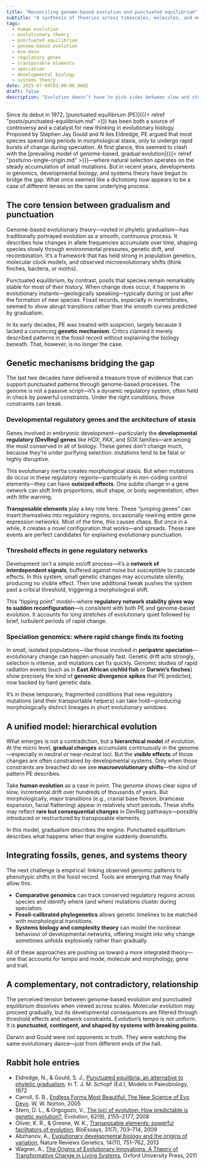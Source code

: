 ```yaml
---
title: "Reconciling genome-based evolution and punctuated equilibrium"
subtitle: "A synthesis of theories across timescales, molecules, and morphology"
tags:
  - human evolution
  - evolutionary theory
  - punctuated equilibrium
  - genome-based evolution
  - evo-devo
  - regulatory genes
  - transposable elements
  - speciation
  - developmental biology
  - systems theory
date: 2025-07-09T03:00:00.000Z
draft: false
description: "Evolution doesn’t have to pick sides between slow and steady or fast and furious. Gradual genetic changes and sudden evolutionary appear to actually work together. With help from gene networks, developmental quirks, and some rowdy jumping genes, it all adds up to a more complete picture of how species (including us) really change over time."
---
```


Since its debut in 1972, [punctuated equilibrium (PE)]({{< relref "posts/punctuated-equilibrium.md" >}}) has been both 
a source of controversy and a catalyst for new thinking in evolutionary biology. Proposed by Stephen Jay Gould and N
iles Eldredge, PE argued that most species spend long periods in morphological stasis, only to undergo rapid bursts 
of change during speciation. At first glance, this seemed to clash with the 
[prevailing model of genome-based, gradual evolution]({{< relref "posts/no-single-origin.md" >}})—where natural 
selection operates on the steady accumulation of small mutations. But in recent years, developments in genomics, 
developmental biology, and systems theory have begun to bridge the gap. What once seemed like a dichotomy now appears 
to be a case of different lenses on the same underlying process.

## The core tension between gradualism and punctuation

Genome-based evolutionary theory—rooted in phyletic gradualism—has traditionally portrayed evolution as a smooth, continuous process. It describes how changes in allele frequencies accumulate over time, shaping species slowly through environmental pressures, genetic drift, and recombination. It’s a framework that has held strong in population genetics, molecular clock models, and observed microevolutionary shifts (think finches, bacteria, or moths).

Punctuated equilibrium, by contrast, posits that species remain remarkably stable for most of their history. When change does occur, it happens in evolutionary instants—geologically speaking—typically during or just after the formation of new species. Fossil records, especially in invertebrates, seemed to show abrupt transitions rather than the smooth curves predicted by gradualism.

In its early decades, PE was treated with suspicion, largely because it lacked a convincing **genetic mechanism**. Critics claimed it merely described patterns in the fossil record without explaining the biology beneath. That, however, is no longer the case.

## Genetic mechanisms bridging the gap

The last two decades have delivered a treasure trove of evidence that can support punctuated patterns through genome-based processes. The genome is not a passive script—it’s a dynamic regulatory system, often held in check by powerful constraints. Under the right conditions, those constraints can break.

### Developmental regulatory genes and the architecture of stasis

Genes involved in embryonic development—particularly the **developmental regulatory (DevReg) genes** like *HOX*, *PAX*, and *SOX* families—are among the most conserved in all of biology. These genes don’t change much, because they’re under purifying selection: mutations tend to be fatal or highly disruptive.

This evolutionary inertia creates morphological stasis. But when mutations do occur in these regulatory regions—particularly in non-coding control elements—they can have **outsized effects**. One subtle change in a gene network can shift limb proportions, skull shape, or body segmentation, often with little warning.

**Transposable elements** play a key role here. These “jumping genes” can insert themselves into regulatory regions, occasionally rewiring entire gene expression networks. Most of the time, this causes chaos. But once in a while, it creates a novel configuration that works—and spreads. These rare events are perfect candidates for explaining evolutionary punctuation.

### Threshold effects in gene regulatory networks

Development isn’t a simple on/off process—it’s a **network of interdependent signals**, buffered against noise but susceptible to cascade effects. In this system, small genetic changes may accumulate silently, producing no visible effect. Then one additional tweak pushes the system past a critical threshold, triggering a morphological shift.

This “tipping point” model—where **regulatory network stability gives way to sudden reconfiguration**—is consistent with both PE and genome-based evolution. It accounts for long stretches of evolutionary quiet followed by brief, turbulent periods of rapid change.

### Speciation genomics: where rapid change finds its footing

In small, isolated populations—like those involved in **peripatric speciation**—evolutionary change can happen unusually fast. Genetic drift acts strongly, selection is intense, and mutations can fix quickly. Genomic studies of rapid radiation events (such as in **East African cichlid fish** or **Darwin’s finches**) show precisely the kind of **genomic divergence spikes** that PE predicted, now backed by hard genetic data.

It’s in these temporary, fragmented conditions that new regulatory mutations (and their transportable helpers) can take hold—producing morphologically distinct lineages in short evolutionary windows.

## A unified model: hierarchical evolution

What emerges is not a contradiction, but a **hierarchical model** of evolution. At the micro level, **gradual changes** accumulate continuously in the genome—especially in neutral or near-neutral loci. But the **visible effects** of those changes are often constrained by developmental systems. Only when those constraints are breached do we see **macroevolutionary shifts**—the kind of pattern PE describes.

Take **human evolution** as a case in point. The genome shows clear signs of slow, incremental drift over hundreds of thousands of years. But morphologically, major transitions (e.g., cranial base flexion, braincase expansion, facial flattening) appear in relatively short periods. These shifts may reflect **rare but consequential changes** in DevReg pathways—possibly introduced or restructured by transposable elements.

In this model, gradualism describes the engine. Punctuated equilibrium describes what happens when that engine suddenly downshifts.

## Integrating fossils, genes, and systems theory

The next challenge is empirical: linking observed genomic patterns to phenotypic shifts in the fossil record. Tools are emerging that may finally allow this.

* **Comparative genomics** can track conserved regulatory regions across species and identify where (and when) mutations cluster during speciation.
* **Fossil-calibrated phylogenetics** allows genetic timelines to be matched with morphological transitions.
* **Systems biology and complexity theory** can model the nonlinear behaviour of developmental networks, offering insight into why change sometimes unfolds explosively rather than gradually.

All of these approaches are pushing us toward a more integrated theory—one that accounts for tempo and mode, molecule and morphology, gene and trait.

## A complementary, not contradictory, relationship

The perceived tension between genome-based evolution and punctuated equilibrium dissolves when viewed across scales. Molecular evolution may proceed gradually, but its developmental consequences are filtered through threshold effects and network constraints. Evolution’s tempo is not uniform. It is **punctuated, contingent, and shaped by systems with breaking points**.

Darwin and Gould were not opponents in truth. They were watching the same evolutionary dance—just from different ends of the hall.

## Rabbit hole entries

* Eldredge, N., & Gould, S. J., [Punctuated equilibria: an alternative to phyletic gradualism](https://archive.org/details/B-001-004-118), In T. J. M. Schopf (Ed.), Models in Paleobiology, 1972
* Carroll, S. B., [Endless Forms Most Beautiful: The New Science of Evo Devo](https://en.wikipedia.org/wiki/Endless_Forms_Most_Beautiful_(book)). W. W. Norton, 2005
* Stern, D. L., & Orgogozo, V., [The loci of evolution: How predictable is genetic evolution?](https://doi.org/10.1111/j.1558-5646.2008.00450.x), Evolution, 62(9), 2155–2177, 2008
* Oliver, K. R., & Greene, W. K., [Transposable elements: powerful facilitators of evolution](https://doi.org/10.1002/bies.200800219), BioEssays, 31(7), 703–714, 2009
* Abzhanov, A., [Evolutionary developmental biology and the origins of variation](https://doi.org/10.1038/nrg3553), Nature Reviews Genetics, 14(11), 751–762, 2013
* Wagner, A., [The Origins of Evolutionary Innovations: A Theory of Transformative Change in Living Systems](https://academic.oup.com/book/1874), Oxford University Press, 2011
